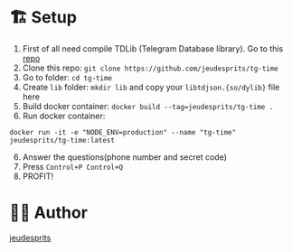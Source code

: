 # 🏗 Setup
1. First of all need compile TDLib (Telegram Database library). Go to this [repo](https://github.com/jeudesprits/tg-time-tdlib-build-docker)
1. Clone this repo: `git clone https://github.com/jeudesprits/tg-time`
2. Go to folder: `cd tg-time`
3. Create `lib` folder: `mkdir lib` and copy your `libtdjson.{so/dylib}` file here
4. Build docker container: `docker build --tag=jeudesprits/tg-time .`
5. Run docker container: 
```
docker run -it -e "NODE_ENV=production" --name "tg-time" jeudesprits/tg-time:latest
```
6. Answer the questions(phone number and secret code)
7. Press `Control+P Control+Q`
8. PROFIT!

# 👨‍💻 Author 
[jeudesprits](https://t.me/jeudesprits)
